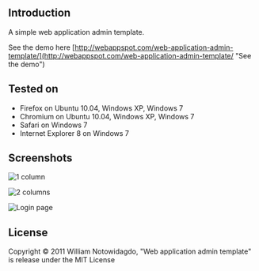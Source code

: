 ## Introduction

A simple web application admin template.

See the demo here [http://webappspot.com/web-application-admin-template/](http://webappspot.com/web-application-admin-template/ "See the demo")

## Tested on

* Firefox on Ubuntu 10.04, Windows XP, Windows 7
* Chromium on Ubuntu 10.04, Windows XP, Windows 7
* Safari on Windows 7
* Internet Explorer 8 on Windows 7

## Screenshots

![1 column](http://farm5.static.flickr.com/4038/5169826284_942369fdf8.jpg "1 column")

![2 columns](http://farm2.static.flickr.com/1365/5169826630_f502efb235.jpg "2 columns")

![Login page](http://farm2.static.flickr.com/1335/5169826682_c2944ac51b.jpg "Login page")

## License

Copyright &copy; 2011 William Notowidagdo, "Web application admin template" is release under the MIT License
